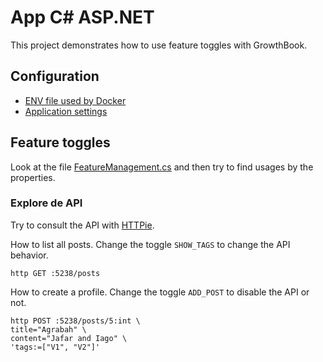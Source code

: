 # App C# ASP.NET

This project demonstrates how to use feature toggles with GrowthBook.

## Configuration

- [ENV file used by Docker](./.env.development)
- [Application settings](./src/appsettings.json)

## Feature toggles

Look at the file [FeatureManagement.cs](./src/FeatureManagement.cs) and then try to find usages by the properties.

### Explore de API

Try to consult the API with [HTTPie](https://httpie.io/). 

How to list all posts. Change the toggle `SHOW_TAGS` to change the API behavior.

    http GET :5238/posts

How to create a profile. Change the toggle `ADD_POST` to disable the API or not.

```
http POST :5238/posts/5:int \
title="Agrabah" \
content="Jafar and Iago" \
'tags:=["V1", "V2"]'
```

